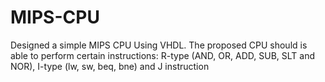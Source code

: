 # MIPS-CPU
Designed a simple MIPS CPU Using VHDL. The proposed CPU should is able to perform certain  instructions: R-type (AND, OR, ADD, SUB, SLT and NOR), I-type (lw, sw, beq, bne) and J  instruction

